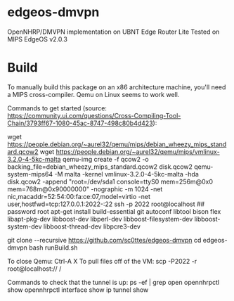# edgeos-dmvpn
OpenNHRP/DMVPN implementation on UBNT Edge Router Lite
Tested on MIPS EdgeOS v2.0.3

# Build
To manually build this package on an x86 architecture machine, you'll need a MIPS cross-compiler. Qemu on Linux seems to work well.

Commands to get started (source: https://community.ui.com/questions/Cross-Compiling-Tool-Chain/3793ff67-1080-45ac-8747-498c80b4d423):

wget https://people.debian.org/~aurel32/qemu/mips/debian_wheezy_mips_standard.qcow2
wget https://people.debian.org/~aurel32/qemu/mips/vmlinux-3.2.0-4-5kc-malta
qemu-img create -f qcow2 -o backing_file=debian_wheezy_mips_standard.qcow2 disk.qcow2
qemu-system-mips64 -M malta -kernel vmlinux-3.2.0-4-5kc-malta -hda disk.qcow2 -append "root=/dev/sda1 console=ttyS0 mem=256m@0x0 mem=768m@0x90000000" -nographic -m 1024 -net nic,macaddr=52:54:00:fa:ce:07,model=virtio -net user,hostfwd=tcp:127.0.0.1:2022-:22
ssh -p 2022 root@localhost ## password root
apt-get install build-essential git autoconf libtool bison flex libapt-pkg-dev libboost-dev libperl-dev libboost-filesystem-dev libboost-system-dev libboost-thread-dev libpcre3-dev

git clone --recursive https://github.com/sc0ttes/edgeos-dmvpn
cd edgeos-dmvpn
bash runBuild.sh

To close Qemu: Ctrl-A X
To pull files off of the VM: scp -P2022 -r root@localhost:/<folder to be pulled>/ /<destination>

Commands to check that the tunnel is up:
ps -ef | grep open
opennhrpctl show
opennhrpctl interface show
ip tunnel show
